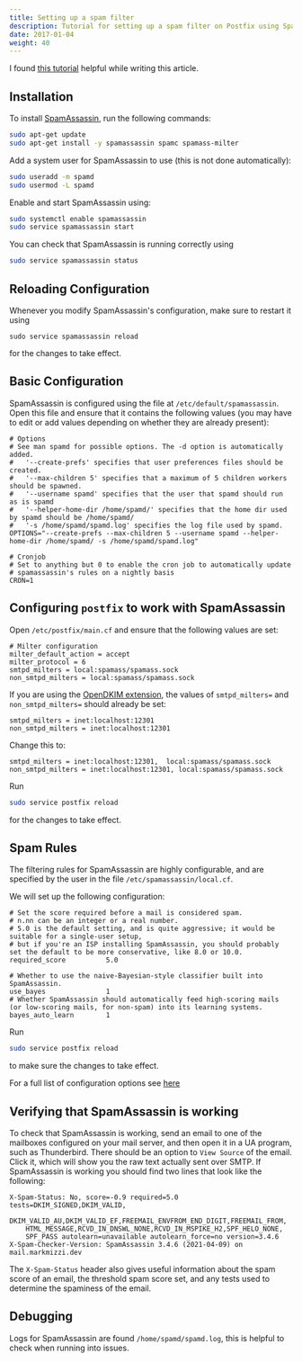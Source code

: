```yaml
---
title: Setting up a spam filter
description: Tutorial for setting up a spam filter on Postfix using SpamAssassin
date: 2017-01-04
weight: 40
---
```


I found [this tutorial](https://www.linuxbabe.com/mail-server/block-email-spam-check-header-body-with-postfix-spamassassin) helpful while writing this article.

## Installation

To install [SpamAssassin](https://spamassassin.apache.org), run the following commands:
``` bash
sudo apt-get update
sudo apt-get install -y spamassassin spamc spamass-milter
```

Add a system user for SpamAssassin to use (this is not done automatically):
``` bash
sudo useradd -m spamd
sudo usermod -L spamd
```

Enable and start SpamAssassin using:
``` bash
sudo systemctl enable spamassassin
sudo service spamassassin start
```

You can check that SpamAssassin is running correctly using
``` bash
sudo service spamassassin status
```

## Reloading Configuration

Whenever you modify SpamAssassin's configuration, make sure to restart it using
```
sudo service spamassassin reload
```
for the changes to take effect.

## Basic Configuration

SpamAssassin is configured using the file at `/etc/default/spamassassin`. Open this file and ensure that it contains the following values (you may have to edit or add values depending on whether they are already present):
``` text
# Options
# See man spamd for possible options. The -d option is automatically added.
#   '--create-prefs' specifies that user preferences files should be created.
#   '--max-children 5' specifies that a maximum of 5 children workers should be spawned.
#   '--username spamd' specifies that the user that spamd should run as is spamd
#   '--helper-home-dir /home/spamd/' specifies that the home dir used by spamd should be /home/spamd/
#   '-s /home/spamd/spamd.log' specifies the log file used by spamd.
OPTIONS="--create-prefs --max-children 5 --username spamd --helper-home-dir /home/spamd/ -s /home/spamd/spamd.log"

# Cronjob
# Set to anything but 0 to enable the cron job to automatically update
# spamassassin's rules on a nightly basis
CRON=1
```

## Configuring `postfix` to work with SpamAssassin

Open `/etc/postfix/main.cf` and ensure that the following values are set:
``` text
# Milter configuration
milter_default_action = accept
milter_protocol = 6
smtpd_milters = local:spamass/spamass.sock
non_smtpd_milters = local:spamass/spamass.sock
```

If you are using the [OpenDKIM extension](/docs/tutorials/email/dkim), the values of `smtpd_milters=` and `non_smtpd_milters=` should already be set:
``` text
smtpd_milters = inet:localhost:12301
non_smtpd_milters = inet:localhost:12301
```
Change this to:
``` text
smtpd_milters = inet:localhost:12301,  local:spamass/spamass.sock
non_smtpd_milters = inet:localhost:12301, local:spamass/spamass.sock
```

Run
``` bash
sudo service postfix reload
```
for the changes to take effect.

## Spam Rules

The filtering rules for SpamAssassin are highly configurable, and are specified by the user in the file `/etc/spamassassin/local.cf`.

We will set up the following configuration:
``` text
# Set the score required before a mail is considered spam. 
# n.nn can be an integer or a real number. 
# 5.0 is the default setting, and is quite aggressive; it would be suitable for a single-user setup, 
# but if you're an ISP installing SpamAssassin, you should probably set the default to be more conservative, like 8.0 or 10.0.
required_score          5.0

# Whether to use the naive-Bayesian-style classifier built into SpamAssassin.
use_bayes               1
# Whether SpamAssassin should automatically feed high-scoring mails (or low-scoring mails, for non-spam) into its learning systems.
bayes_auto_learn        1
```

Run
``` bash
sudo service postfix reload
```
to make sure the changes to take effect.

For a full list of configuration options see [here](https://spamassassin.apache.org/full/4.0.x/doc/Mail_SpamAssassin_Conf.html)

## Verifying that SpamAssassin is working

To check that SpamAssassin is working, send an email to one of the mailboxes configured on your mail server, and then open it in a UA program, such as Thunderbird. There should be an option to `View Source` of the email. Click it, which will show you the raw text actually sent over SMTP. If SpamAssassin is working you should find two lines that look like the following:
``` text
X-Spam-Status: No, score=-0.9 required=5.0 tests=DKIM_SIGNED,DKIM_VALID,
	DKIM_VALID_AU,DKIM_VALID_EF,FREEMAIL_ENVFROM_END_DIGIT,FREEMAIL_FROM,
	HTML_MESSAGE,RCVD_IN_DNSWL_NONE,RCVD_IN_MSPIKE_H2,SPF_HELO_NONE,
	SPF_PASS autolearn=unavailable autolearn_force=no version=3.4.6
X-Spam-Checker-Version: SpamAssassin 3.4.6 (2021-04-09) on mail.markmizzi.dev
```

The `X-Spam-Status` header also gives useful information about the spam score of an email, the threshold spam score set, and any tests used to determine the spaminess of the email.

## Debugging

Logs for SpamAssassin are found `/home/spamd/spamd.log`, this is helpful to check when running into issues.